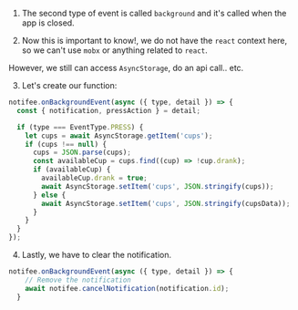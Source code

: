 1. The second type of event is called `background` and it's called when the app is closed.

2. Now this is important to know!, we do not have the `react` context here, so we can't use `mobx` or anything related to `react`.

However, we still can access `AsyncStorage`, do an api call.. etc.

3. Let's create our function:

```js
notifee.onBackgroundEvent(async ({ type, detail }) => {
  const { notification, pressAction } = detail;

  if (type === EventType.PRESS) {
    let cups = await AsyncStorage.getItem('cups');
    if (cups !== null) {
      cups = JSON.parse(cups);
      const availableCup = cups.find((cup) => !cup.drank);
      if (availableCup) {
        availableCup.drank = true;
        await AsyncStorage.setItem('cups', JSON.stringify(cups));
      } else {
        await AsyncStorage.setItem('cups', JSON.stringify(cupsData));
      }
    }
  }
});
```

4. Lastly, we have to clear the notification.

```js
notifee.onBackgroundEvent(async ({ type, detail }) => {
    // Remove the notification
    await notifee.cancelNotification(notification.id);
  }
```

